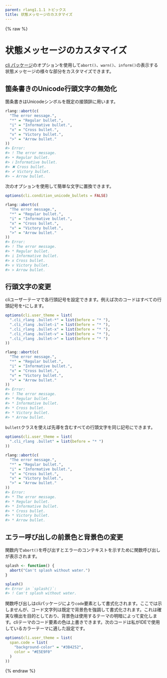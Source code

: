 ```yaml
---
parent: rlang1.1.1 トピックス
title: 状態メッセージのカスタマイズ
---
```


{% raw %}

# 状態メッセージのカスタマイズ

[cli パッケージ](https://cli.r-lib.org)のオプションを使用して`abort()`、`warn()`、`inform()`の表示する状態メッセージの様々な部分をカスタマイズできます。

## 箇条書きのUnicode行頭文字の無効化

箇条書きはUnicodeシンボルを既定の接頭辞に用います。

```r
rlang::abort(c(
  "The error message.",
  "*" = "Regular bullet.",
  "i" = "Informative bullet.",
  "x" = "Cross bullet.",
  "v" = "Victory bullet.",
  ">" = "Arrow bullet."
))
#> Error:
#> ! The error message.
#> • Regular bullet.
#> ℹ Informative bullet.
#> ✖ Cross bullet.
#> ✔ Victory bullet.
#> → Arrow bullet.
```

次のオプションを使用して簡単な文字に置換できます。

```r
options(cli.condition_unicode_bullets = FALSE)

rlang::abort(c(
  "The error message.",
  "*" = "Regular bullet.",
  "i" = "Informative bullet.",
  "x" = "Cross bullet.",
  "v" = "Victory bullet.",
  ">" = "Arrow bullet."
))
#> Error:
#> ! The error message.
#> * Regular bullet.
#> i Informative bullet.
#> x Cross bullet.
#> v Victory bullet.
#> > Arrow bullet.
```

## 行頭文字の変更

cliユーザーテーマで各行頭記号を設定できます。例えば次のコードはすべての行頭記号を`*`にします。

```r
options(cli.user_theme = list(
  ".cli_rlang .bullet-*" = list(before = "* "),
  ".cli_rlang .bullet-i" = list(before = "* "),
  ".cli_rlang .bullet-x" = list(before = "* "),
  ".cli_rlang .bullet-v" = list(before = "* "),
  ".cli_rlang .bullet->" = list(before = "* ")
))

rlang::abort(c(
  "The error message.",
  "*" = "Regular bullet.",
  "i" = "Informative bullet.",
  "x" = "Cross bullet.",
  "v" = "Victory bullet.",
  ">" = "Arrow bullet."
))
#> Error:
#> ! The error message.
#> * Regular bullet.
#> * Informative bullet.
#> * Cross bullet.
#> * Victory bullet.
#> * Arrow bullet.
```

`bullett`クラスを使えば先導を含むすべての行頭文字を同じ記号にできます。

```r
options(cli.user_theme = list(
  ".cli_rlang .bullet" = list(before = "* ")
))

rlang::abort(c(
  "The error message.",
  "*" = "Regular bullet.",
  "i" = "Informative bullet.",
  "x" = "Cross bullet.",
  "v" = "Victory bullet.",
  ">" = "Arrow bullet."
))
#> Error:
#> * The error message.
#> * Regular bullet.
#> * Informative bullet.
#> * Cross bullet.
#> * Victory bullet.
#> * Arrow bullet.
```

## エラー呼び出しの前景色と背景色の変更

関数内で`abort()`を呼び出すとエラーのコンテキストを示すために関数呼び出しが表示されます。

```r
splash <- function() {
  abort("Can't splash without water.")
}

splash()
#> Error in `splash()`:
#> ! Can't splash without water.
```

関数呼び出しはcliパッケージにより`code`要素として書式化されます。ここでは示しませんが、コード文字列は既定で背景色を強調して書式化されます。これは確実な検出を目的としており、背景色は使用するテーマの明暗によって変化します。cliテーマのコード要素の色は上書きできます。次のコードは私がIDEで使用しているカラーテーマに適した設定です。

```r
options(cli.user_theme = list(
  span.code = list(
    "background-color" = "#3B4252",
    color = "#E5E9F0"
  )
))
```

{% endraw %}
